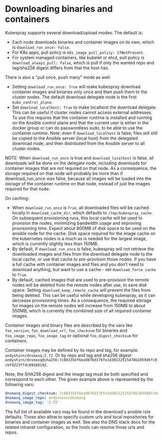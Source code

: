 # Downloading binaries and containers

Kubespray supports several download/upload modes. The default is:

* Each node downloads binaries and container images on its own, which is ``download_run_once: False``.
* For K8s apps, pull policy is ``k8s_image_pull_policy: IfNotPresent``.
* For system managed containers, like kubelet or etcd, pull policy is ``download_always_pull: False``, which is pull if only the wanted repo and tag/sha256 digest differs from that the host has.

There is also a "pull once, push many" mode as well:

* Setting ``download_run_once: True`` will make kubespray download container images and binaries only once and then push them to the cluster nodes. The default download delegate node is the first `kube_control_plane`.
* Set ``download_localhost: True`` to make localhost the download delegate. This can be useful if cluster nodes cannot access external addresses. To use this requires that the container runtime is installed and running on the Ansible control plane and that the current user is either in the docker group or can do passwordless sudo, to be able to use the container runtime. Note: even if `download_localhost` is false, files will still be copied to the Ansible server (local host) from the delegated download node, and then distributed from the Ansible server to all cluster nodes.

NOTE: When `download_run_once` is true and `download_localhost` is false, all downloads will be done on the delegate node, including downloads for container images that are not required on that node. As a consequence, the storage required on that node will probably be more than if download_run_once was false, because all images will be loaded into the storage of the container runtime on that node, instead of just the images required for that node.

On caching:

* When `download_run_once` is `True`, all downloaded files will be cached locally in `download_cache_dir`, which defaults to `/tmp/kubespray_cache`. On subsequent provisioning runs, this local cache will be used to provision the nodes, minimizing bandwidth usage and improving provisioning time. Expect about 800MB of disk space to be used on the ansible node for the cache. Disk space required for the image cache on the kubernetes nodes is a much as is needed for the largest image, which is currently slightly less than 150MB.
* By default, if `download_run_once` is false, kubespray will not retrieve the downloaded images and files from the download delegate node to the local cache, or use that cache to pre-provision those nodes. If you have a full cache with container images and files and you don’t need to download anything, but want to use a cache - set `download_force_cache` to `True`.
* By default, cached images that are used to pre-provision the remote nodes will be deleted from the remote nodes after use, to save disk space. Setting `download_keep_remote_cache` will prevent the files from being deleted. This can be useful while developing kubespray, as it can decrease provisioning times. As a consequence, the required storage for images on the remote nodes will increase from 150MB to about 550MB, which is currently the combined size of all required container images.

Container images and binary files are described by the vars like ``foo_version``,
``foo_download_url``, ``foo_checksum`` for binaries and ``foo_image_repo``,
``foo_image_tag`` or optional  ``foo_digest_checksum`` for containers.

Container images may be defined by its repo and tag, for example:
`andyshinn/dnsmasq:2.72`. Or by repo and tag and sha256 digest:
`andyshinn/dnsmasq@sha256:7c883354f6ea9876d176fe1d30132515478b2859d6fc0cbf9223ffdc09168193`.

Note, the SHA256 digest and the image tag must be both specified and correspond
to each other. The given example above is represented by the following vars:

```yaml
dnsmasq_digest_checksum: 7c883354f6ea9876d176fe1d30132515478b2859d6fc0cbf9223ffdc09168193
dnsmasq_image_repo: andyshinn/dnsmasq
dnsmasq_image_tag: '2.72'
```

The full list of available vars may be found in the download's ansible role defaults. Those also allow to specify custom urls and local repositories for binaries and container
images as well. See also the DNS stack docs for the related intranet configuration,
so the hosts can resolve those urls and repos.

